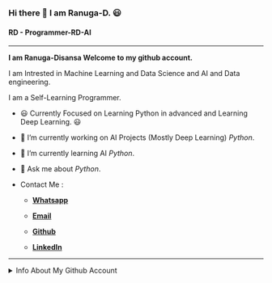 ### Hi there 👋 I am Ranuga-D. 😃
#### RD - Programmer-RD-AI
<hr>

**I am Ranuga-Disansa Welcome to my github account.**

I am Intrested in Machine Learning and Data Science and AI and Data engineering.

I am a Self-Learning Programmer.

- 😃 Currently Focused on Learning Python in advanced and Learning Deep Learning. 😃

- 🔭 I’m currently working on AI Projects (Mostly Deep Learning) *Python*.

- 🌱 I’m currently learning AI *Python*.

- 💬 Ask me about *Python*.

- Contact Me :
  
  - [**Whatsapp**](https://api.whatsapp.com/send?phone=94766428783)
  
  - [**Email**](go2ranuga@gmail.com)
  
  - [**Github**](https://github.com/Programmer-RD-AI)
  
  - [**LinkedIn**](https://www.linkedin.com/in/ranuga-disansa-gamage-94a7671b2/)
  
<hr>
<details>
<summary>Info About My Github Account</summary>                                                                                                                                                                                                                                                             
<br /> 
<br /> 
**Account View from April 16 2021**
<br>
![](https://komarev.com/ghpvc/?username=Programmer-RD-AI&color=gray)
<img align="center" src="https://github-readme-stats.vercel.app/api?username=Programmer-RD-AI&show_icons=true&hide_border=true" alt="Ranuga-Disansa's Github Stats">
<br>
<img width="500" src="https://metrics.lecoq.io/Programmer-RD-AI" alt="Github Metrics">
<br>
<img align="center" src="https://github-readme-stats.vercel.app/api/top-langs/?username=Programmer-RD-AI" />
<br />
<br />
<br />
<hr>
<img align="center" src="https://media.tenor.com/images/4706603d96f302497a3174eb49a766e7/tenor.gif" width="250" height="165">
<hr>
